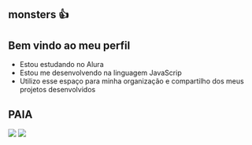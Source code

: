 ## monsters 👍

## Bem vindo ao meu perfil
- Estou estudando no Alura
- Estou me desenvolvendo na linguagem JavaScrip
- Utilizo esse espaço para minha organização e compartilho dos meus projetos desenvolvidos

## PAIA

![](https://media1.tenor.com/m/GdiosKmodVIAAAAd/lolis-dance.gif)
![](https://media1.tenor.com/m/n80SahjQavAAAAAd/kenosbynpesta.gif)
